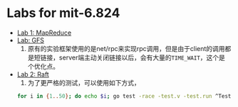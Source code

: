 # Labs for mit-6.824
* [Lab 1: MapReduce](https://pdos.csail.mit.edu/6.824/labs/lab-1.html)
* [Lab: GFS](https://github.com/chaomai/goGFS)
    1. 原有的实验框架使用的是net/rpc来实现rpc调用，但是由于client的调用都是短链接，server端主动关闭链接以后，会有大量的`TIME_WAIT`，这个是个优化点。
* [Lab 2: Raft](https://pdos.csail.mit.edu/6.824/labs/lab-raft.html)
    1. 为了更严格的测试，可以使用如下方式，
    ```bash
    for i in {1..50}; do echo $i; go test -race -test.v -test.run ^TestInitialElection2A$ > /tmp/TestInitialElection2A${i}; done
    ```
